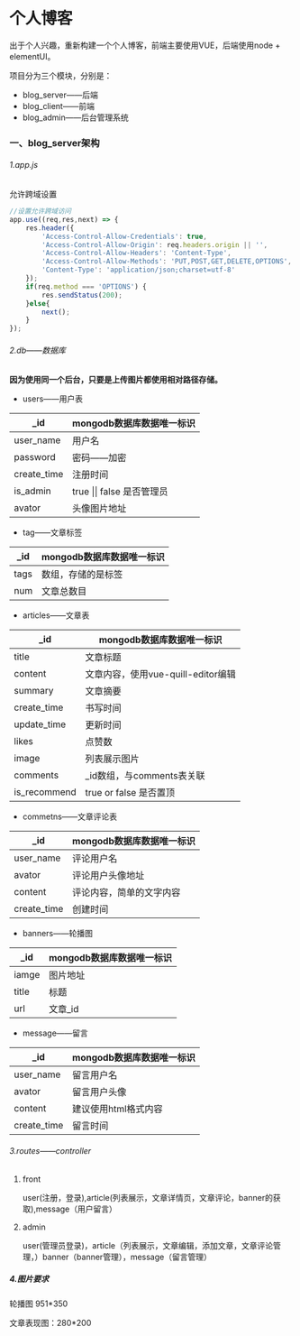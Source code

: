 # 个人博客

出于个人兴趣，重新构建一个个人博客，前端主要使用VUE，后端使用node + elementUI。

项目分为三个模块，分别是：

- blog_server——后端
- blog_client——前端
- blog_admin——后台管理系统

### 一、blog_server架构

###### 1.app.js

允许跨域设置

```js
//设置允许跨域访问
app.use((req,res,next) => {
    res.header({
        'Access-Control-Allow-Credentials': true,
        'Access-Control-Allow-Origin': req.headers.origin || '',
        'Access-Control-Allow-Headers': 'Content-Type',
        'Access-Control-Allow-Methods': 'PUT,POST,GET,DELETE,OPTIONS',
        'Content-Type': 'application/json;charset=utf-8'
    });
    if(req.method === 'OPTIONS') {
        res.sendStatus(200);
    }else{
        next();
    }
});
```

###### 2.db——数据库

**因为使用同一个后台，只要是上传图片都使用相对路径存储。**

- users——用户表

| _id         | mongodb数据库数据唯一标识  |
| ----------- | -------------------------- |
| user_name   | 用户名                     |
| password    | 密码——加密                 |
| create_time | 注册时间                   |
| is_admin    | true \|\| false 是否管理员 |
| avator      | 头像图片地址               |

- tag——文章标签

| _id  | mongodb数据库数据唯一标识 |
| ---- | ------------------------- |
| tags | 数组，存储的是标签        |
| num  | 文章总数目                |

- articles——文章表

| _id          | mongodb数据库数据唯一标识          |
| ------------ | ---------------------------------- |
| title        | 文章标题                           |
| content      | 文章内容，使用vue-quill-editor编辑 |
| summary      | 文章摘要                           |
| create_time  | 书写时间                           |
| update_time  | 更新时间                           |
| likes        | 点赞数                             |
| image        | 列表展示图片                       |
| comments     | _id数组，与comments表关联          |
| is_recommend | true or false 是否置顶             |

- commetns——文章评论表

| _id         | mongodb数据库数据唯一标识 |
| ----------- | ------------------------- |
| user_name   | 评论用户名                |
| avator      | 评论用户头像地址          |
| content     | 评论内容，简单的文字内容  |
| create_time | 创建时间                  |

- banners——轮播图

| _id   | mongodb数据库数据唯一标识 |
| ----- | ------------------------- |
| iamge | 图片地址                  |
| title | 标题                      |
| url   | 文章_id                   |

- message——留言

| _id         | mongodb数据库数据唯一标识 |
| ----------- | ------------------------- |
| user_name   | 留言用户名                |
| avator      | 留言用户头像              |
| content     | 建议使用html格式内容      |
| create_time | 留言时间                  |

###### 3.routes——controller

1. front

   user(注册，登录),article(列表展示，文章详情页，文章评论，banner的获取),message（用户留言）

2. admin

   user(管理员登录)，article（列表展示，文章编辑，添加文章，文章评论管理，）banner（banner管理），message（留言管理）

##### 4.图片要求

轮播图 951*350

文章表现图：280*200

 
